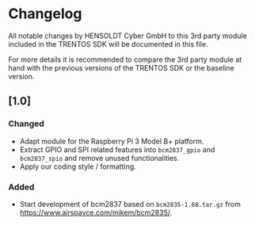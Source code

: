 # Changelog

All notable changes by HENSOLDT Cyber GmbH to this 3rd party module included in
the TRENTOS SDK will be documented in this file.

For more details it is recommended to compare the 3rd party module at hand with
the previous versions of the TRENTOS SDK or the baseline version.

## [1.0]

### Changed

- Adapt module for the Raspberry Pi 3 Model B+ platform.
- Extract GPIO and SPI related features into `bcm2837_gpio` and `bcm2837_spio`
and remove unused functionalities.
- Apply our coding style / formatting.

### Added

- Start development of bcm2837 based on `bcm2835-1.68.tar.gz` from
<https://www.airspayce.com/mikem/bcm2835/>.
